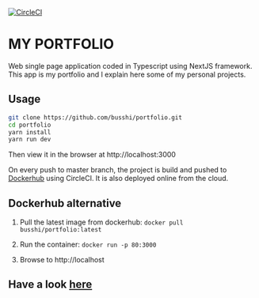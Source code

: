 [![CircleCI](https://circleci.com/gh/busshi/portfolio/tree/master.svg?style=shield&circle-token=77dd5998d2e80fb6e3474566cdc7f8206db67efd)](https://circleci.com/gh/busshi/portfolio/tree/master)

# MY PORTFOLIO

Web single page application coded in Typescript using NextJS framework. This app is my portfolio and I explain here some of my personal projects.

## Usage
```bash
git clone https://github.com/busshi/portfolio.git
cd portfolio
yarn install
yarn run dev
```
Then view it in the browser at http://localhost:3000

On every push to master branch, the project is build and pushed to [Dockerhub](https://hub.docker.com/r/busshi/portfolio) using CircleCI. It is also deployed online from the cloud.

## Dockerhub alternative
1. Pull the latest image from dockerhub:
```docker pull busshi/portfolio:latest```

2. Run the container:
```docker run -p 80:3000```

3. Browse to http://localhost
 
## Have a look [here](https://busshi.fr)
